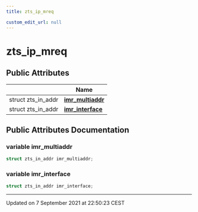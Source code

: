 ```yaml
---
title: zts_ip_mreq

custom_edit_url: null
---
```


# zts_ip_mreq



## Public Attributes

|                | Name           |
| -------------- | -------------- |
| struct zts_in_addr | **[imr_multiaddr](/autogen/libzt/classes/structzts__ip__mreq.md#variable-imr_multiaddr)**  |
| struct zts_in_addr | **[imr_interface](/autogen/libzt/classes/structzts__ip__mreq.md#variable-imr_interface)**  |

## Public Attributes Documentation

### variable imr_multiaddr

```cpp
struct zts_in_addr imr_multiaddr;
```


### variable imr_interface

```cpp
struct zts_in_addr imr_interface;
```


-------------------------------

Updated on  7 September 2021 at 22:50:23 CEST